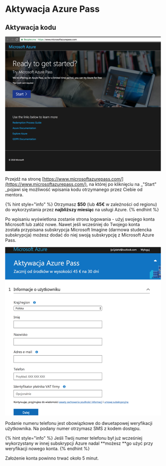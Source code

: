 # Aktywacja Azure Pass

## Aktywacja kodu

![](.gitbook/assets/image%20%284%29.png)

Przejdź na stronę [https://www.microsoftazurepass.com/](https://www.microsoftazurepass.com/), na której po kliknięciu na _"Start" _pojawi się możliwość wpisania kodu otrzymanego przez Ciebie od mentora.

{% hint style="info" %}
Otrzymasz **$50** \(lub **45€** w zależności od regionu\) do wykorzystania przez **najbliższy miesiąc** na usługi Azure.
{% endhint %}

Po wpisaniu wyświetlona zostanie strona logowania - użyj swojego konta Microsoft lub załóż nowe. Nawet jeśli wcześniej do Twojego konta została przypisana subskrypcja Microsoft Imagine \(darmowa studencka subskrypcja\) możesz dodać do niej swoją subskrypcję z Microsoft Azure Pass.



![](.gitbook/assets/image%20%287%29.png)

Podanie numeru telefonu jest obowiązkowe do dwuetapowej weryfikacji użytkownika. Na podany numer otrzymasz SMS z kodem dostępu.

{% hint style="info" %}
Jeśli Twój numer telefonu był już wcześniej wykorzystany w innej subskrypcji Azure nadal **możesz **go użyć przy weryfikacji nowego konta.
{% endhint %}

Założenie konta powinno trwać około 5 minut.

